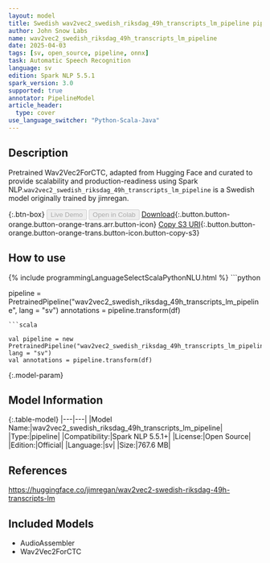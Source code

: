 ```yaml
---
layout: model
title: Swedish wav2vec2_swedish_riksdag_49h_transcripts_lm_pipeline pipeline Wav2Vec2ForCTC from jimregan
author: John Snow Labs
name: wav2vec2_swedish_riksdag_49h_transcripts_lm_pipeline
date: 2025-04-03
tags: [sv, open_source, pipeline, onnx]
task: Automatic Speech Recognition
language: sv
edition: Spark NLP 5.5.1
spark_version: 3.0
supported: true
annotator: PipelineModel
article_header:
  type: cover
use_language_switcher: "Python-Scala-Java"
---
```


## Description

Pretrained Wav2Vec2ForCTC, adapted from Hugging Face and curated to provide scalability and production-readiness using Spark NLP.`wav2vec2_swedish_riksdag_49h_transcripts_lm_pipeline` is a Swedish model originally trained by jimregan.

{:.btn-box}
<button class="button button-orange" disabled>Live Demo</button>
<button class="button button-orange" disabled>Open in Colab</button>
[Download](https://s3.amazonaws.com/auxdata.johnsnowlabs.com/public/models/wav2vec2_swedish_riksdag_49h_transcripts_lm_pipeline_sv_5.5.1_3.0_1743708006659.zip){:.button.button-orange.button-orange-trans.arr.button-icon}
[Copy S3 URI](s3://auxdata.johnsnowlabs.com/public/models/wav2vec2_swedish_riksdag_49h_transcripts_lm_pipeline_sv_5.5.1_3.0_1743708006659.zip){:.button.button-orange.button-orange-trans.button-icon.button-copy-s3}

## How to use



<div class="tabs-box" markdown="1">
{% include programmingLanguageSelectScalaPythonNLU.html %}
```python

pipeline = PretrainedPipeline("wav2vec2_swedish_riksdag_49h_transcripts_lm_pipeline", lang = "sv")
annotations =  pipeline.transform(df)   

```
```scala

val pipeline = new PretrainedPipeline("wav2vec2_swedish_riksdag_49h_transcripts_lm_pipeline", lang = "sv")
val annotations = pipeline.transform(df)

```
</div>

{:.model-param}
## Model Information

{:.table-model}
|---|---|
|Model Name:|wav2vec2_swedish_riksdag_49h_transcripts_lm_pipeline|
|Type:|pipeline|
|Compatibility:|Spark NLP 5.5.1+|
|License:|Open Source|
|Edition:|Official|
|Language:|sv|
|Size:|767.6 MB|

## References

https://huggingface.co/jimregan/wav2vec2-swedish-riksdag-49h-transcripts-lm

## Included Models

- AudioAssembler
- Wav2Vec2ForCTC